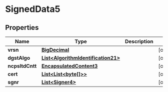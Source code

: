 

# SignedData5

## Properties

Name | Type | Description | Notes
------------ | ------------- | ------------- | -------------
**vrsn** | [**BigDecimal**](BigDecimal.md) |  |  [optional]
**dgstAlgo** | [**List&lt;AlgorithmIdentification21&gt;**](AlgorithmIdentification21.md) |  |  [optional]
**ncpsltdCntt** | [**EncapsulatedContent3**](EncapsulatedContent3.md) |  |  [optional]
**cert** | [**List&lt;List&lt;byte[]&gt;&gt;**](List.md) |  |  [optional]
**sgnr** | [**List&lt;Signer4&gt;**](Signer4.md) |  |  [optional]



